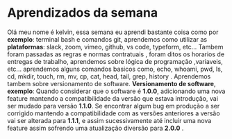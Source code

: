 # Aprendizados da semana
Olá meu nome é kelvin, essa semana eu aprendi bastante coisa como por **exemplo**: terminal bash e comandos git, aprendemos como utilizar as **plataformas**: slack, zoom, vimeo, github, vs code, typeform, etc...
Tambem foram passadas as regras e normas contratuais , foram ditos os horarios de entregas de trabalho, aprendemos sobre lógica de programação ,variaveis, etc... aprendemos alguns comandos basicos como, echo, whoami, pwd, ls, cd, mkdir, touch, rm, mv, cp, cat, head, tail, grep, history . Aprendemos tambem sobre versionamento de software.
**Versionamento de software**, **exemplo**: Quando considerar que o software é **1.0.0**, adicionando uma nova feature mantendo a compatibilidade da versão que estava introdução, vai ser mudado para versão **1.1.0**. Se encontrar algum bug em produção a ser corrigido mantendo a compatibilidade com as versões anteriores a versão vai ser alterada para **1.1.1**, e assim sucessivamente até incluir uma nova feature assim sofrendo uma atualização diversão para **2.0.0** .